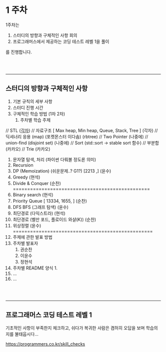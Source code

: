 # 1 주차

1주차는 

1. 스터디의 방향과 구체적인 사항 회의
2. 프로그래머스에서 제공하는 코딩 테스트 레벨 1을 풀이

를 진행합니다.

<br />
<br />

---
## 스터디의 방향과 구체적인 사항

1. 기본 규칙의 세부 사항
2. 스터디 진행 시간
3. 구체적인 학습 방법 (1차 2차)
   1. 주차별 학습 주제

// STL ([각자](https://modoocode.com/223))
// 자료구조  [ Max heap, Min heap, Queue, Stack, Tree ] (각자)
// 딕셔너리 응용 (map) (포켓몬스터 이다솜) (rbtree)
// Two Pointer (나중에)
// union-find (disjoint set) (나중에)
// Sort (std::sort -> stable sort 함수)
// 부분합 (카카오)
// Trie (카카오)

1. 문자열 탐색, 처리 (파이썬 다뤄볼 정도론 의미) 
2. Recursion
3. DP (Memoization) (쉬운문제..? G1?) [2213 ,] (윤수) 
4. Greedy (현석)
5. Divide & Conquer (순찬)
================================================
6. Binary search (현석)
7. Priority Queue  [ 13334, 1655, ] (순찬)
8.  DFS BFS (그래프 탐색) (윤수)
9. 최단경로 (다익스트라)   (현석)
10. 최단경로 (벨만 포드, 플로이드 와샬(K)) (순찬)
11. 위상정렬 (윤수)
=================================================
   2. 주제에 관한 발표 방법
   3. 주차별 발표자
      1. 권순찬
      2. 이윤수
      3. 정현석
   4. 주차별 README 양식
      1. 
   5. ...
1. ...

<br />
<br />

---
## 프로그래머스 코딩 테스트 레벨 1

기초적인 사항이 부족한지 체크하고, 쉬다가 복귀한 사람은 겸허히 오답을 보며 학습의지를 불태웁시다...

https://programmers.co.kr/skill_checks
